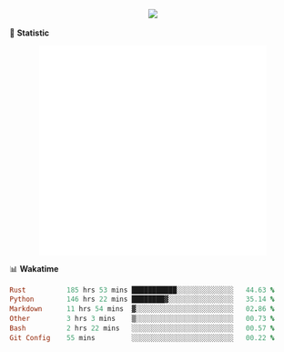 <!-- https://github.com/DenverCoder1/readme-typing-svg -->
<p align="center">
<img src="https://readme-typing-svg.demolab.com?font=Orbitron&size=25&pause=1000&center=true&vCenter=true&random=false&width=600&lines=Welcome+to+my+GitHub+profile+page!" />



🌟 **Statistic**

<p align="center">
  <img width="400" align="top" src="https://github.com/fllesser/fllesser/blob/main/left.svg" />
  <img width="400" align="top" src="https://github.com/fllesser/fllesser/blob/main/right.svg" />
</p>


📊 **Wakatime**
<!--START_SECTION:waka-->

```ruby
Rust          185 hrs 53 mins ███████████░░░░░░░░░░░░░░   44.63 %
Python        146 hrs 22 mins ████████▓░░░░░░░░░░░░░░░░   35.14 %
Markdown      11 hrs 54 mins  ▓░░░░░░░░░░░░░░░░░░░░░░░░   02.86 %
Other         3 hrs 3 mins    ▒░░░░░░░░░░░░░░░░░░░░░░░░   00.73 %
Bash          2 hrs 22 mins   ░░░░░░░░░░░░░░░░░░░░░░░░░   00.57 %
Git Config    55 mins         ░░░░░░░░░░░░░░░░░░░░░░░░░   00.22 %
```

<!--END_SECTION:waka-->

